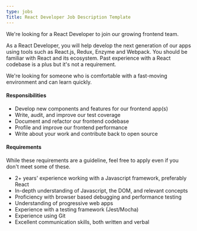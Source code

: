 ```yaml
---
type: jobs
Title: React Developer Job Description Template
---
```


We're looking for a React Developer to join our growing frontend team.

As a React Developer, you will help develop the next generation of our apps using tools such as React.js, Redux, Enzyme and Webpack. You should be familiar with React and its ecosystem. Past experience with a React codebase is a plus but it's not a requirement.

We're looking for someone who is comfortable with a fast-moving environment and can learn quickly.

#### Responsibilities
 * Develop new components and features for our frontend app(s)
 * Write, audit, and improve our test coverage
 * Document and refactor our frontend codebase
 * Profile and improve our frontend performance
 * Write about your work and contribute back to open source

#### Requirements
While these requirements are a guideline, feel free to apply even if you don't meet some of these.

 * 2+ years' experience working with a Javascript framework, preferably React
 * In-depth understanding of Javascript, the DOM, and relevant concepts
 * Proficiency with browser based debugging and performance testing
 * Understanding of progressive web apps
 * Experience with a testing framework (Jest/Mocha)
 * Experience using Git
 * Excellent communication skills, both written and verbal